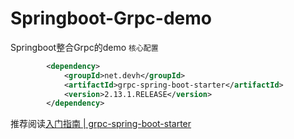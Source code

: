 # Springboot-Grpc-demo
Springboot整合Grpc的demo
`核心配置`
```xml
        <dependency>
            <groupId>net.devh</groupId>
            <artifactId>grpc-spring-boot-starter</artifactId>
            <version>2.13.1.RELEASE</version>
        </dependency>
```
推荐阅读[入门指南 | grpc-spring-boot-starter](https://yidongnan.github.io/grpc-spring-boot-starter/zh-CN/server/getting-started.html)

